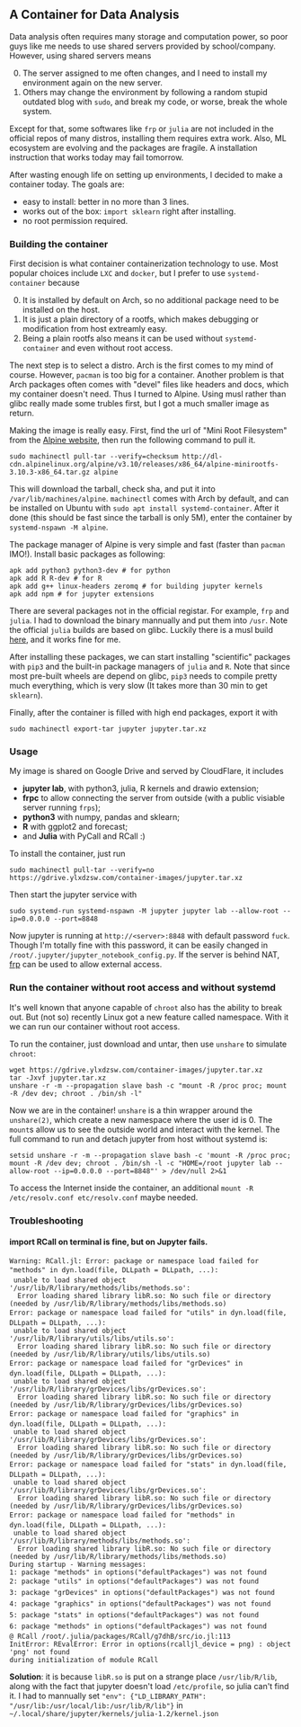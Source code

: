## A Container for Data Analysis

Data analysis often requires many storage and computation power, so poor guys like me needs to use shared servers
provided by school/company. However, using shared servers means

0. The server assigned to me often changes, and I need to install my environment again on the new server.
0. Others may change the environment by following a random stupid outdated blog with `sudo`, and break my code, or
   worse, break the whole system.

Except for that, some softwares like `frp` or `julia` are not included in the official repos of many distros, installing
them requires extra work. Also, ML ecosystem are evolving and the packages are fragile. A installation instruction that
works today may fail tomorrow.

After wasting enough life on setting up environments, I decided to make a container today. The goals are:

- easy to install: better in no more than 3 lines.
- works out of the box: `import sklearn` right after installing.
- no root permission required.

### Building the container

First decision is what container containerization technology to use. Most popular choices include `LXC` and `docker`,
but I prefer to use `systemd-container` because

0. It is installed by default on Arch, so no additional package need to be installed on the host.
0. It is just a plain directory of a rootfs, which makes debugging or modification from host extreamly easy.
0. Being a plain rootfs also means it can be used without `systemd-container` and even without root access.

The next step is to select a distro. Arch is the first comes to my mind of course. However, `pacman` is too big for a
container. Another problem is that Arch packages often comes with "devel" files like headers and docs, which my
container doesn't need. Thus I turned to Alpine. Using musl rather than glibc really made some trubles first, but I got
a much smaller image as return.

Making the image is really easy. First, find the url of "Mini Root Filesystem" from the
[Alpine website](https://alpinelinux.org/downloads/), then run the following command to pull it.

```
sudo machinectl pull-tar --verify=checksum http://dl-cdn.alpinelinux.org/alpine/v3.10/releases/x86_64/alpine-minirootfs-3.10.3-x86_64.tar.gz alpine
```

This will download the tarball, check sha, and put it into `/var/lib/machines/alpine`. `machinectl` comes with Arch by
default, and can be installed on Ubuntu with `sudo apt install systemd-container`. After it done (this should be fast
since the tarball is only 5M), enter the container by `systemd-nspawn -M alpine`.

The package manager of Alpine is very simple and fast (faster than `pacman` IMO!). Install basic packages as following:

```
apk add python3 python3-dev # for python
apk add R R-dev # for R
apk add g++ linux-headers zeromq # for building jupyter kernels
apk add npm # for jupyter extensions
```

There are several packages not in the official registar. For example, `frp` and `julia`. I had to download the binary
mannually and put them into `/usr`. Note the official `julia` builds are based on glibc. Luckily there is a musl
build [here](github.com/fredrikekre/julia-alpine), and it works fine for me.

After installing these packages, we can start installing "scientific" packages with `pip3` and the built-in package
managers of `julia` and `R`. Note that since most pre-built wheels are depend on glibc, `pip3` needs to compile pretty
much everything, which is very slow (It takes more than 30 min to get `sklearn`).

Finally, after the container is filled with high end packages, export it with

```
sudo machinectl export-tar jupyter jupyter.tar.xz
```

### Usage

My image is shared on Google Drive and served by CloudFlare, it includes

- **jupyter lab**, with python3, julia, R kernels and drawio extension;
- **frpc** to allow connecting the server from outside (with a public visiable server running `frps`);
- **python3** with numpy, pandas and sklearn;
- **R** with ggplot2 and forecast;
- and **Julia** with PyCall and RCall :)

To install the container, just run

```
sudo machinectl pull-tar --verify=no https://gdrive.ylxdzsw.com/container-images/jupyter.tar.xz
```

Then start the jupyter service with

```
sudo systemd-run systemd-nspawn -M jupyter jupyter lab --allow-root --ip=0.0.0.0 --port=8848
```

Now jupyter is running at `http://<server>:8848` with default password `fuck`. Though I'm totally fine with this
password, it can be easily changed in `/root/.jupyter/jupyter_notebook_config.py`. If the server is behind NAT,
[frp](https://github.com/fatedier/frp) can be used to allow external access.

### Run the container without root access and without systemd

It's well known that anyone capable of `chroot` also has the ability to break out. But (not so) recently Linux got a new
feature called namespace. With it we can run our container without root access.

To run the container, just download and untar, then use `unshare` to simulate `chroot`:

```
wget https://gdrive.ylxdzsw.com/container-images/jupyter.tar.xz
tar -Jxvf jupyter.tar.xz
unshare -r -m --propagation slave bash -c "mount -R /proc proc; mount -R /dev dev; chroot . /bin/sh -l"
```

Now we are in the container! `unshare` is a thin wrapper around the `unshare(2)`, which create a new namespace where the
user id is 0. The `mount`s allow us to see the outside world and interact with the kernel. The full command to run and
detach jupyter from host without systemd is:

```
setsid unshare -r -m --propagation slave bash -c 'mount -R /proc proc; mount -R /dev dev; chroot . /bin/sh -l -c "HOME=/root jupyter lab --allow-root --ip=0.0.0.0 --port=8848"' > /dev/null 2>&1
```

To access the Internet inside the container, an additional `mount -R /etc/resolv.conf etc/resolv.conf` maybe needed.

<!--https://wiki.archlinux.org/index.php/Chroot#Using_chroot-->

### Troubleshooting

#### import RCall on terminal is fine, but on Jupyter fails. 

```
Warning: RCall.jl: Error: package or namespace load failed for "methods" in dyn.load(file, DLLpath = DLLpath, ...):
 unable to load shared object '/usr/lib/R/library/methods/libs/methods.so':
  Error loading shared library libR.so: No such file or directory (needed by /usr/lib/R/library/methods/libs/methods.so)
Error: package or namespace load failed for "utils" in dyn.load(file, DLLpath = DLLpath, ...):
 unable to load shared object '/usr/lib/R/library/utils/libs/utils.so':
  Error loading shared library libR.so: No such file or directory (needed by /usr/lib/R/library/utils/libs/utils.so)
Error: package or namespace load failed for "grDevices" in dyn.load(file, DLLpath = DLLpath, ...):
 unable to load shared object '/usr/lib/R/library/grDevices/libs/grDevices.so':
  Error loading shared library libR.so: No such file or directory (needed by /usr/lib/R/library/grDevices/libs/grDevices.so)
Error: package or namespace load failed for "graphics" in dyn.load(file, DLLpath = DLLpath, ...):
 unable to load shared object '/usr/lib/R/library/grDevices/libs/grDevices.so':
  Error loading shared library libR.so: No such file or directory (needed by /usr/lib/R/library/grDevices/libs/grDevices.so)
Error: package or namespace load failed for "stats" in dyn.load(file, DLLpath = DLLpath, ...):
 unable to load shared object '/usr/lib/R/library/grDevices/libs/grDevices.so':
  Error loading shared library libR.so: No such file or directory (needed by /usr/lib/R/library/grDevices/libs/grDevices.so)
Error: package or namespace load failed for "methods" in dyn.load(file, DLLpath = DLLpath, ...):
 unable to load shared object '/usr/lib/R/library/methods/libs/methods.so':
  Error loading shared library libR.so: No such file or directory (needed by /usr/lib/R/library/methods/libs/methods.so)
During startup - Warning messages:
1: package "methods" in options("defaultPackages") was not found 
2: package "utils" in options("defaultPackages") was not found 
3: package "grDevices" in options("defaultPackages") was not found 
4: package "graphics" in options("defaultPackages") was not found 
5: package "stats" in options("defaultPackages") was not found 
6: package "methods" in options("defaultPackages") was not found 
@ RCall /root/.julia/packages/RCall/g7dhB/src/io.jl:113
InitError: REvalError: Error in options(rcalljl_device = png) : object 'png' not found
during initialization of module RCall
```

**Solution**: it is because `libR.so` is put on a strange place `/usr/lib/R/lib`, along with the fact that jupyter doesn't
load `/etc/profile`, so julia can't find it. I had to mannually set `"env": {"LD_LIBRARY_PATH": "/usr/lib:/usr/local/lib:/usr/lib/R/lib"}`
in `~/.local/share/jupyter/kernels/julia-1.2/kernel.json`
